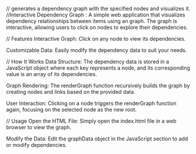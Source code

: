   // generates a dependency graph with the specified nodes and visualizes it.
  //Interactive Dependency Graph :
A simple web application that visualizes dependency relationships between items using an  graph. The graph is interactive, allowing users to click on nodes to explore their dependencies.

  // Features
Interactive Graph: Click on any node to view its dependencies.

Customizable Data: Easily modify the dependency data to suit your needs.

  // How It Works
Data Structure: The dependency data is stored in a JavaScript object where each key represents a node, and its corresponding value is an array of its dependencies.

Graph Rendering: The renderGraph function recursively builds the graph by creating nodes and links based on the provided data.

User Interaction: Clicking on a node triggers the renderGraph function again, focusing on the selected node as the new root.

  // Usage
Open the HTML File: Simply open the index.html file in a web browser to view the graph.

Modify the Data: Edit the graphData object in the JavaScript section to add or modify dependencies.
